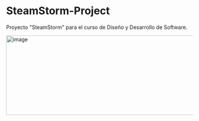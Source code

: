 # SteamStorm-Project
Proyecto "SteamStorm" para el curso de Diseño y Desarrollo de Software.


<img width="554.5" height="216" alt="image" src="https://github.com/user-attachments/assets/18f6efbb-53b4-40c0-8be5-e8aecd900596" />
